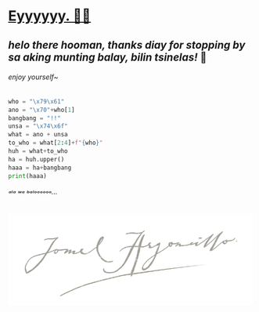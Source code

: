 # [Eyyyyyy. 🤙🏻](https://www.tiktok.com/@luckyves_/video/7391328556002905362)
## **_helo there hooman, thanks diay for stopping by sa aking munting balay, bilin tsinelas!_** 👋
<!--
##### it's been a joy to be here. nah, [it's great to be here!](## "UNSA NI GMALL?!")
-->
###### enjoy yourself~

~~~python
who = "\x79\x61"
ano = "\x70"+who[1]
bangbang = "!!"
unsa = "\x74\x6f"
what = ano + unsa
to_who = what[2:4]+f"{who}"
huh = what+to_who
ha = huh.upper()
haaa = ha+bangbang
print(haaa)
~~~
###### ᵃˡᵃ ʷᵃ ᵇᵃˡᵒᵒᵒᵒᵒᵒ···

<a href="#"><img src="https://github.com/jomelmelmel/jomelmelmel/raw/main/sinulatan.png" width="500" /></a>
<!--
**jomelmelmel/jomelmelmel** is a ✨ _special_ ✨ repository because its `README.md` (this file) appears on your GitHub profile.

Here are some ideas to get you started:

- 🔭 I’m currently working on ...
- 🌱 I’m currently learning ...
- 👯 I’m looking to collaborate on ...
- 🤔 I’m looking for help with ...
- 💬 Ask me about ...
- 📫 How to reach me: ...
- 😄 Pronouns: ...
- ⚡ Fun fact: ...
-->
